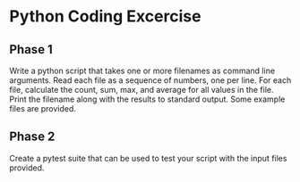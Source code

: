 # Python Coding Excercise

## Phase 1
Write a python script that takes one or more filenames as command line arguments.
Read each file as a sequence of numbers, one per line. For each file,
calculate the count, sum, max, and average for all values in the file. Print
the filename along with the results to standard output. Some example files are
provided.

## Phase 2
Create a pytest suite that can be used to test your script with the
input files provided.

